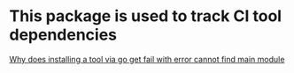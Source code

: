 # This package is used to track CI tool dependencies

[Why does installing a tool via go get fail with error cannot find main module](https://github.com/golang/go/wiki/Modules#why-does-installing-a-tool-via-go-get-fail-with-error-cannot-find-main-module)
